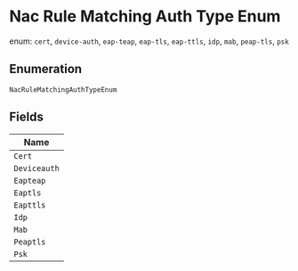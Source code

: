 
# Nac Rule Matching Auth Type Enum

enum: `cert`, `device-auth`, `eap-teap`, `eap-tls`, `eap-ttls`, `idp`, `mab`, `peap-tls`, `psk`

## Enumeration

`NacRuleMatchingAuthTypeEnum`

## Fields

| Name |
|  --- |
| `Cert` |
| `Deviceauth` |
| `Eapteap` |
| `Eaptls` |
| `Eapttls` |
| `Idp` |
| `Mab` |
| `Peaptls` |
| `Psk` |

